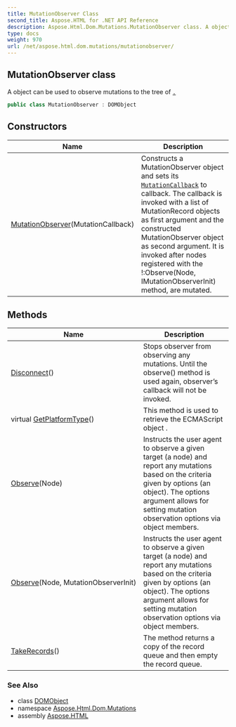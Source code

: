 ```yaml
---
title: MutationObserver Class
second_title: Aspose.HTML for .NET API Reference
description: Aspose.Html.Dom.Mutations.MutationObserver class. A object can be used to observe mutations to the tree of 
type: docs
weight: 970
url: /net/aspose.html.dom.mutations/mutationobserver/
---
```

## MutationObserver class

A object can be used to observe mutations to the tree of [`.`](../../aspose.html.dom/node/)

```csharp
public class MutationObserver : DOMObject
```

## Constructors

| Name | Description |
| --- | --- |
| [MutationObserver](mutationobserver/)(MutationCallback) | Constructs a MutationObserver object and sets its [`MutationCallback`](../mutationcallback/) to callback. The callback is invoked with a list of MutationRecord objects as first argument and the constructed MutationObserver object as second argument. It is invoked after nodes registered with the !:Observe(Node, IMutationObserverInit) method, are mutated. |

## Methods

| Name | Description |
| --- | --- |
| [Disconnect](../../aspose.html.dom.mutations/mutationobserver/disconnect/)() | Stops observer from observing any mutations. Until the observe() method is used again, observer’s callback will not be invoked. |
| virtual [GetPlatformType](../../aspose.html.dom/domobject/getplatformtype/)() | This method is used to retrieve the ECMAScript object . |
| [Observe](../../aspose.html.dom.mutations/mutationobserver/observe/#observe)(Node) | Instructs the user agent to observe a given target (a node) and report any mutations based on the criteria given by options (an object). The options argument allows for setting mutation observation options via object members. |
| [Observe](../../aspose.html.dom.mutations/mutationobserver/observe/#observe_1)(Node, MutationObserverInit) | Instructs the user agent to observe a given target (a node) and report any mutations based on the criteria given by options (an object). The options argument allows for setting mutation observation options via object members. |
| [TakeRecords](../../aspose.html.dom.mutations/mutationobserver/takerecords/)() | The method returns a copy of the record queue and then empty the record queue. |

### See Also

* class [DOMObject](../../aspose.html.dom/domobject/)
* namespace [Aspose.Html.Dom.Mutations](../../aspose.html.dom.mutations/)
* assembly [Aspose.HTML](../../)
